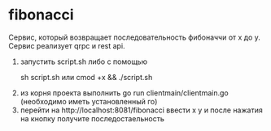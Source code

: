 # fibonacci

Сервис, который возвращает последовательность фибоначчи от x до y.
Сервис реализует qrpc и rest api.

1. запустить script.sh либо с помощью <p>sh script.sh или cmod +x && ./script.sh</p>
2. из корня проекта выполнить go run clientmain/clientmain.go (необходимо иметь установленный го)
3. перейти на http://localhost:8081/fibonacci ввести x y и после нажатия на кнопку получите последостаельность

